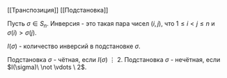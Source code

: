 [[Транспозиция]]
[[Подстановка]]

Пусть $\sigma \in S_n$.
Инверсия - это такая пара чисел $(i, j)$, что $1 \leq i < j \leq n$ и $\sigma(i) > \sigma(j)$.

$I(\sigma)$ - количество инверсий в подстановке $\sigma$.

Подстановка $\sigma$ - чётная, если $I(\sigma) \ \vdots \ 2$. 
Подстановка $\sigma$ - нечётная, если $I(\sigma)\  \not \vdots \ 2$.

